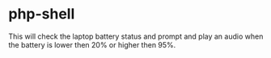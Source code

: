 php-shell
=========

This will check the laptop battery status and prompt and play an audio when the battery is lower then 20% or higher then 95%.
